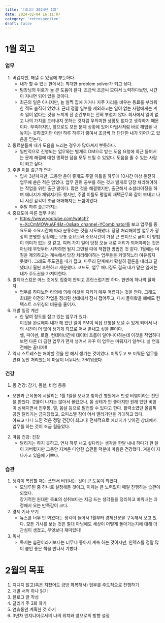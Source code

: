 ```yaml
---
title: '[회고] 2024년 1월'
date: 2024-02-04 16:11:07
category: 'retrospective'
draft: false
---
```


# 1월 회고
### 업무
1. 버겁지만, 해낼 수 있음에 뿌듯하다.
    - 내가 할 수 있는 한에서는 최대한 problem solver가 되고 싶다. 
    - 팀장님의 위로가 늘 큰 도움이 된다. 조금씩 조금씨 모여서 노력하다보면, 시간이 지나면 되어 있을 것이다. 
    - 최근의 일은 아니지만, 늘 일찍 집에 가거나 자주 자리를 비우는 동료를 부러워한 적도 솔직히 있었다. 
      근데 정말 일부를 제외하고는 일이 없는 사람에게는 계속 일이 없다는 것을 느끼게 된 순간부터는 전혀 부럽지 않다. 
      회사에서 일이 없고 나의 가치를 드러내지 못하는 것처럼 무의미한 상황도 없다고 생각하기 때문이다. 
      부족하지만, 앞으로도 모든 문제 상황에 있어 마법사처럼 바로 해법을 내놓지는 못하겠지만 
      이런 하루 하루가 쌓여서 조금씩 더 단단한 내가 되어가고 있음을 믿는다.   
2. 동료분들께 내가 도움을 드리는 경우가 많아져서 뿌듯하다.
    - 일반적으로 진행되는 업무와는 별개로 DM으로 받는 도움 요청에 최근 들어서는 문제 해결에 대한 명확한 답을 모두 드릴 수 있었다. 도움을 줄 수 있는 사람이 되고 싶다. 
3. 주말 이틀 출근과 연차
    - 입사 3년차지만, 그동안 운이 좋게도 주말 이틀을 하루에 10시간 이상 온전히 업무에 쏟은 적은 없었다. 업무 관련 공부를 하는 것과 별개로 당장 처리해야하는 작업을 위한 출근 말이다.
      많은 것을 해결했지만, 출근해서 소셜라이징을 하며 에너지가 채워지기도 했지만, 주말 이틀도 평일의 재택근무와 같이 보내고 나니 시간 감각이 조금 애매해지는 느낌이었다.  
    - 주말 하루 출근까지는
4. 중요도에 따른 업무 처리
   - https://www.youtube.com/watch?v=XcCmMOWuAF4&t=0s&ab_channel=YCombinator를 보고 업무를 중요도와 소요시간에 따라 분류하는 것을 시도해봤다. 
     당장 처리해야할 업무가 굉장히 분명한 상황에는 보통 중요도와 소요시간이 가장 큰 편이므로 굳이 이 방법이 의미가 없는 것 같고,
     여러 가지 일이 당장 오늘 내로 처리가 되어야하는 것은 아닌데 무엇부터 시작하면 될지 고민될 때에 적합한 방법인 것 같다. 
     1월에는 며칠을 제외하고는 계속해서 당장 처리해아하는 업무들을 커밋하느라 여유롭지 못했다. 
     그래도 주도권을 내가 잡고, 마무리 단계에서 확실히 결론을 내리고 끝냈더니 훨씬 후련하고 개운했다. 코드도, 업무 매니징도 결국 내가 맡은 일에는 내가 주도권을 가져야한다.
5. 멀티태스킹은 어느 것에도 집중이 안되고 혼란스럽기만 하다. 한번에 하나씩 잘하자.
   - 업무를 하다보면 타의에 의해 이것을 지키가 매우 어렵다는 것을 안다. 
     그래도 최대한 이전의 작업을 정리된 상태에서 잠시 접어두고, 다시 돌아왔을 떄에도 컨텍스트 스위칭의 비용을 줄이자.
6. 개발 일정 계산
   - 한 달여 정도를 잡고 있는 업무가 있다.  
     이것을 완료해야 내가 해 왔던 일이 PM이 직접 요청을 보낼 수 있게 되어서 나의 시간이 더 많이 생기게 되므로 어서 끝내고 싶을 뿐이다.   
     쉘, 파이썬, 로컬, 컨테이너간에 데이터 흐름이 일어나야하는데 이것을 작업하다보면 다른 더 급한 업무가 먼저 생겨서 자꾸 이 업무는 미뤄지기 일쑤다.
     설 연휴 전에는 끝내자!!
7. 역시 스트레스는 해야할 것을 안 해서 생기는 것이었다. 미뤄두고 또 미뤄둔 업무를 연휴 동안 처리했는데 마음이 너무나도 가벼워졌다.

### 건강
1. 몸 건강: 감기, 몸살, 비염 등등
  - 오한과 근육통에 시달리는 1월 1일을 보내고 찾아간 병원에서 만성 비염이라는 진단을 받았다. 
    콧물이 나지는 않아서 몰랐으나, 몸 상태가 안 좋아지만 원래 있던 비염이 심해지면서 인후통, 열, 몸살 등으로 발전할 수 있다고 한다. 
    활력소였던 올림픽공원 달리기는 금지당했고, 오피스텔 짐이 어서 열리기만을 기대하고 있다.  
    아프고 나니 느낀 것은 정말 건강이 최고다! 전체적으로 에너지가 낮아진 상태에서 업무를 하는 것이 조금 힘들었다. 
2. 마음 건강: 건강
    - 달리기는 하지 못하고, 연차 하루 내고 싶다라는 생각을 한달 내내 하다가 한 달이 가버렸지만 그동안 지켜온 다양한 습관들 덕분에 마음은 건강했다. 겨울이 지나가고 있음에 기쁘다.
### 습관
1. 생각이 복잡할 때는 쓰면서 비워내는 것이 큰 도움이 되었다. 
    - 모닝루틴 중 하나로 설정해둔 것이고, 이제는 큰 노력없이 매일 진행하는 습관이 되었다.  
      장기적인 원대한 목표의 성취보다는 지금 드는 생각들을 정리하고 비워내는 과정에서 오는 만족감이 크다. 
2. 경제 기사 보기
    - 뉴스를 너무 안 봐왔다는 생각이 들어서 1월부터 경제신문을 구독해서 보고 있다. 
    모든 기사를 보는 것은 절대 아님에도 세상이 어떻게 돌아가는지에 대해 더 관심이 생겼고, 무엇보다 재미있다!
3. 독서
    - 독서는 습관이라기보다는 너무나 좋아서 계속 하는 것이지만, 인덱스를 정말 많이 붙인 좋은 책을 만나서 기뻤다. 

# 2월의 목표
1. 지치지 않고(혹은 지쳤어도 금방 회복해서) 업무를 주도적으로 진행하기
2. 개발 서적 하나 읽기
3. 블로그 글 작성
4. 달리기 주 3회 하기
5. 연휴동안 계획한 것 하기
6. 3년차 엔지니어로서의 나의 위치와 앞으로의 방향 설정
